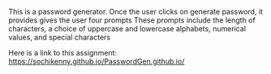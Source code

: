 This is a password generator.
Once the user clicks on generate password, it provides gives the user four prompts
These prompts include the length of characters, a choice of uppercase and lowercase alphabets, numerical values, and special characters

Here is a link to this assignment:
https://sochikenny.github.io/PasswordGen.github.io/


